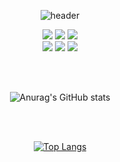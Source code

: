 <div align="center">

 
![header](https://capsule-render.vercel.app/api?type=waving&color=timeGradient&text=Wonseon&fontSize=200&fontColor=00000000&stroke=00FF00)

<div>
<img src="https://img.shields.io/badge/Java-000000?logo=Java&logoColor=white" />
<img src="https://img.shields.io/badge/Python-000000?logo=Python&logoColor=white" />
<img src="https://img.shields.io/badge/MySql-000000?style=flat&logo=MySQL&logoColor=white" />
<br/>
<img src="https://img.shields.io/badge/AWS-000000?style=flat&logo=Amazon AWS&logoColor=white" />
<img src="https://img.shields.io/badge/Spring-000000?style=flat&logo=Spring Boot&logoColor=white" />  
<img src="https://img.shields.io/badge/Docker-000000?style=flat&logo=Docker&logoColor=white" />  
</div>

<br/><br/>

![Anurag's GitHub stats](https://github-readme-stats.vercel.app/api?username=thdefn&count_private=true&show_icons=true&bg_color=00000000)

<br/><br/>

[![Top Langs](https://github-readme-stats.vercel.app/api/top-langs/?username=thdefn&hide=Jupyter%20Notebook,javascript,html,css&layout=compact&theme=transparent)](https://github.com/anuraghazra/github-readme-stats)

</div>
